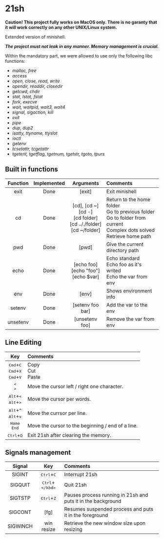 # 21sh

**Caution! This project fully works on MacOS only. There is no garanty that it will work correctly on any other UNIX/Linux system.**

Extended version of minishell.

***The project must not leak in any manner. Memory management is crucial.***

Within the mandatory part, we were allowed to use only the following libc functions:
 - *malloc, free*
 - *access*
 - *open, close, read, write*
 - *opendir, readdir, closedir*
 - *getcwd, chdir*
 - *stat, lstat, fstat*
 - *fork, execve*
 - *wait, waitpid, wait3, wait4*
 - *signal, sigaction, kill*
 - *exit*
 - *pipe*
 - *dup, dup2*
 - *isatty, ttyname, ttyslot*
 - *ioctl*
 - *getenv*
 - *tcsetattr, tcgetattr*
 - *tgetent, tgetflag, tgetnum, tgetstr, tgoto, tpurs*

## Built in functions

|Function|Implemented|Arguments|Comments
|:-:|:-:|:-:|:--
|exit|Done|[exit]|Exit minishell
|cd|Done|[cd], [cd ~]<br>[cd -]<br>[cd folder]<br>[cd .././folder]<br>[cd ~/folder]|Return to the home folder<br>Go to previous folder<br>Go to folder from current<br>Complex dots solved<br>Retrieve home path
|pwd|Done|[pwd]|Give the current directory path
|echo|Done|[echo foo]<br>[echo "foo"]<br>[echo $var]|Echo standard<br>Echo foo as it's writed<br>Echo the var from env
|env|Done|[env]|Shows environment info
|setenv|Done|[setenv foo bar]|Add the var to the env
|unsetenv|Done|[unsetenv foo]|Remove the var from env

## Line Editing

Key|Comments|
:-:|:--
<kbd>Cmd</kbd>+<kbd>C</kbd><br><kbd>Cmd</kbd>+<kbd>X</kbd><br><kbd>Cmd</kbd>+<kbd>V</kbd>|Copy<br>Cut<br>Paste
<kbd><</kbd><br><kbd>></kbd>|Move the cursor left / right one character.
<kbd>Alt</kbd>+<kbd><</kbd><br><kbd>Alt</kbd>+<kbd>></kbd>|Move the cursor per words.
<kbd>Alt</kbd>+<kbd>^</kbd><br><kbd>Alt</kbd>+<kbd>v</kbd>|Move the currsor per line.
<kbd>Home</kbd><br><kbd>End</kbd>|Move the cursor to the beginning / end of a line.
<kbd>Ctrl</kbd>+<kbd>D</kbd>|Exit 21sh after clearing the memory.

## Signals management

|Signal|Key|Comments
|:-:|:-:|:--
|SIGINT|<kbd>Ctrl</kbd>+<kbd>C</kbd>|Interrupt 21sh
|SIGQUIT|<kbd>Ctrl</kbd>+<kbd>\</kbd>|Quit 21sh
|SIGTSTP|<kbd>Ctrl</kbd>+<kbd>Z</kbd>|Pauses process running in 21sh and puts it in the background
|SIGCONT|[fg]|Resumes suspended process and puts it in the foreground
|SIGWINCH|win resize|Retrieve the new window size upon resizing

